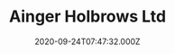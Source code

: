 ---
date: 2020-09-24T07:47:32.000Z
title: Ainger Holbrows Ltd
latitude: 52.04601799772084
longitude: 0.95175791134373
category: checkin
---